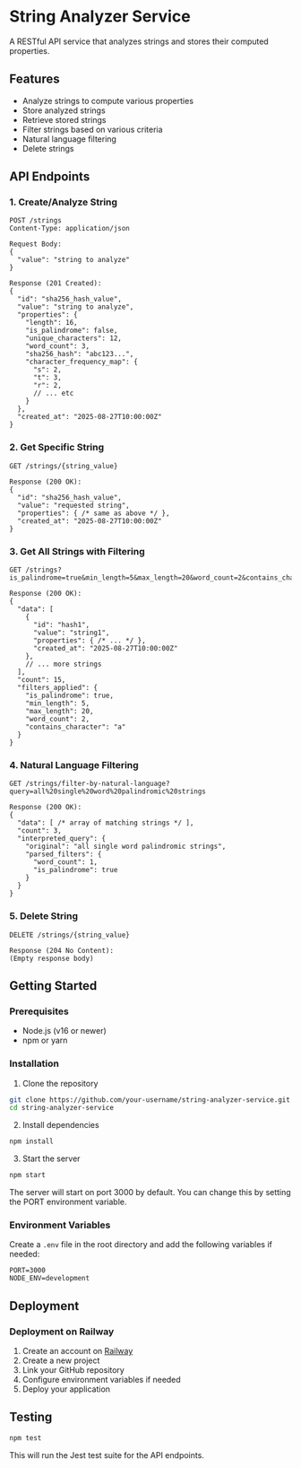 # String Analyzer Service

A RESTful API service that analyzes strings and stores their computed properties.

## Features

- Analyze strings to compute various properties
- Store analyzed strings
- Retrieve stored strings
- Filter strings based on various criteria
- Natural language filtering
- Delete strings

## API Endpoints

### 1. Create/Analyze String
```
POST /strings
Content-Type: application/json

Request Body:
{
  "value": "string to analyze"
}

Response (201 Created):
{
  "id": "sha256_hash_value",
  "value": "string to analyze",
  "properties": {
    "length": 16,
    "is_palindrome": false,
    "unique_characters": 12,
    "word_count": 3,
    "sha256_hash": "abc123...",
    "character_frequency_map": {
      "s": 2,
      "t": 3,
      "r": 2,
      // ... etc
    }
  },
  "created_at": "2025-08-27T10:00:00Z"
}
```

### 2. Get Specific String
```
GET /strings/{string_value}

Response (200 OK):
{
  "id": "sha256_hash_value",
  "value": "requested string",
  "properties": { /* same as above */ },
  "created_at": "2025-08-27T10:00:00Z"
}
```

### 3. Get All Strings with Filtering
```
GET /strings?is_palindrome=true&min_length=5&max_length=20&word_count=2&contains_character=a

Response (200 OK):
{
  "data": [
    {
      "id": "hash1",
      "value": "string1",
      "properties": { /* ... */ },
      "created_at": "2025-08-27T10:00:00Z"
    },
    // ... more strings
  ],
  "count": 15,
  "filters_applied": {
    "is_palindrome": true,
    "min_length": 5,
    "max_length": 20,
    "word_count": 2,
    "contains_character": "a"
  }
}
```

### 4. Natural Language Filtering
```
GET /strings/filter-by-natural-language?query=all%20single%20word%20palindromic%20strings

Response (200 OK):
{
  "data": [ /* array of matching strings */ ],
  "count": 3,
  "interpreted_query": {
    "original": "all single word palindromic strings",
    "parsed_filters": {
      "word_count": 1,
      "is_palindrome": true
    }
  }
}
```

### 5. Delete String
```
DELETE /strings/{string_value}

Response (204 No Content): 
(Empty response body)
```

## Getting Started

### Prerequisites
- Node.js (v16 or newer)
- npm or yarn

### Installation

1. Clone the repository
```bash
git clone https://github.com/your-username/string-analyzer-service.git
cd string-analyzer-service
```

2. Install dependencies
```bash
npm install
```

3. Start the server
```bash
npm start
```

The server will start on port 3000 by default. You can change this by setting the PORT environment variable.

### Environment Variables

Create a `.env` file in the root directory and add the following variables if needed:
```
PORT=3000
NODE_ENV=development
```

## Deployment

### Deployment on Railway

1. Create an account on [Railway](https://railway.app/)
2. Create a new project
3. Link your GitHub repository
4. Configure environment variables if needed
5. Deploy your application

## Testing

```bash
npm test
```

This will run the Jest test suite for the API endpoints.